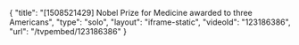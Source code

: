 {
    "title": "[1508521429] Nobel Prize for Medicine awarded to three Americans",
    "type": "solo",
    "layout": "iframe-static",
    "videoId": "123186386",
    "url": "\/tvpembed\/123186386"
}